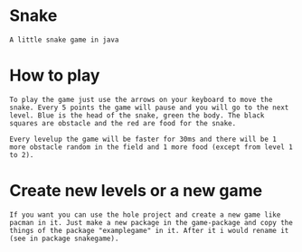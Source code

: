 # Snake
    A little snake game in java

# How to play
    To play the game just use the arrows on your keyboard to move the snake. Every 5 points the game will pause and you will go to the next level. Blue is the head of the snake, green the body. The black squares are obstacle and the red are food for the snake.

    Every levelup the game will be faster for 30ms and there will be 1 more obstacle random in the field and 1 more food (except from level 1 to 2).

# Create new levels or a new game
    If you want you can use the hole project and create a new game like pacman in it. Just make a new package in the game-package and copy the things of the package "examplegame" in it. After it i would rename it (see in package snakegame).